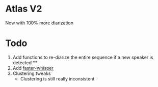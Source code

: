 # Atlas V2

Now with 100% more diarization

# Todo
1. Add functions to re-diarize the entire sequence if a new speaker is detected **
2. Add [faster-whisper](https://github.com/SYSTRAN/faster-whisper)
3. Clustering tweaks
    * Clustering is still really inconsistent
